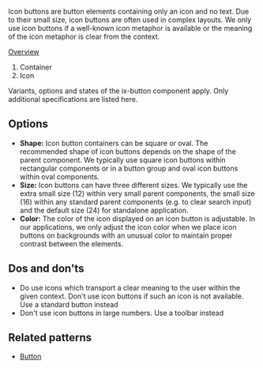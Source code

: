 Icon buttons are button elements containing only an icon and no text. Due to their small size, icon buttons are often used in complex layouts. We only use icon buttons if a well-known icon metaphor is available or the meaning of the icon metaphor is clear from the context. 

[Overview](https://www.figma.com/file/wEptRgAezDU1z80Cn3eZ0o/iX-Pattern-Illustrations?type=design&node-id=1289-4405&mode=design&t=iFGHiYzINQes2FVC-11)
1. Container
2. Icon

Variants, options and states of the ix-button component apply. Only additional specifications are listed here.

## Options
- **Shape:** Icon button containers can be square or oval. The recommended shape of icon buttons depends on the shape of the parent component. We typically use square icon buttons within rectangular components or in a button group and oval icon buttons within oval components.
- **Size:** Icon buttons can have three different sizes. We typically use the extra small size (12) within very small parent components, the small size (16) within any standard parent components (e.g. to clear search input) and the default size (24) for standalone application.
- **Color:** The color of the icon displayed on an icon button is adjustable. In our applications, we only adjust the icon color when we place icon buttons on backgrounds with an unusual color to maintain proper contrast between the elements.

## Dos and don'ts
- Do use icons which transport a clear meaning to the user within the given context. Don't use icon buttons if such an icon is not available. Use a standard button instead
- Don't use icon buttons in large numbers. Use a toolbar instead

## Related patterns
- [Button](./button.md)
<!-- - [Toolbar](...) -->

